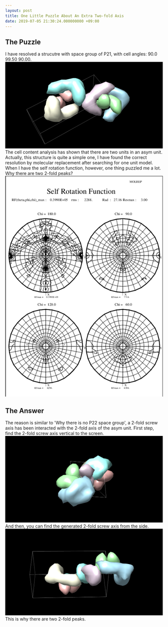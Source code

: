 ```yaml
---
layout: post
title: One Little Puzzle About An Extra Two-fold Axis
date: 2019-07-05 21:30:24.000000000 +09:00
---
```

## The Puzzle

I have resolved a strucutre with space group of P21, with cell angles: 90.0 99.50 90.00.
![The resolved structure packaged in a unit cell](/assets/20190705/image1.jpg)
The cell content analysis has shown that there are two units in an asym unit.
Actually, this structure is quite a simple one, I have found the correct resolution by molecular replacement after searching for one unit model.  
When I have the self rotation function, however, one thing puzzled me a lot. Why there are two 2-fold peaks?
![The result of SRF,](/assets/20190705/srf.png)

## The Answer

The reason is similar to 'Why there is no P22 space group', a 2-fold screw axis has been interacted with the 2-fold axis of the asym unit.
First step, find the 2-fold screw axis vertical to the screen.
![The 2-fold screw axis](/assets/20190705/image2.jpg)
And then, you can find the generated 2-fold screw axis from the side.
![The generated 2-fold screw axis](/assets/20190705/image3.jpg)
This is why there are two 2-fold peaks.



